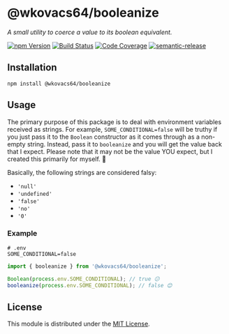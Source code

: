 # @wkovacs64/booleanize

_A small utility to coerce a value to its boolean equivalent._

[![npm Version][npm-image]][npm-url] [![Build Status][ci-image]][ci-url]
[![Code Coverage][coverage-image]][coverage-url]
[![semantic-release][semantic-release-image]][semantic-release-url]

## Installation

```
npm install @wkovacs64/booleanize
```

## Usage

The primary purpose of this package is to deal with environment variables
received as strings. For example, `SOME_CONDITIONAL=false` will be truthy if you
just pass it to the `Boolean` constructor as it comes through as a non-empty
string. Instead, pass it to `booleanize` and you will get the value back that I
expect. Please note that it may not be the value YOU expect, but I created this
primarily for myself. 🙂

Basically, the following strings are considered falsy:

- `'null'`
- `'undefined'`
- `'false'`
- `'no'`
- `'0'`

### Example

```
# .env
SOME_CONDITIONAL=false
```

```ts
import { booleanize } from '@wkovacs64/booleanize';

Boolean(process.env.SOME_CONDITIONAL); // true 😕
booleanize(process.env.SOME_CONDITIONAL); // false 😊
```

## License

This module is distributed under the [MIT License][license].

[npm-image]:
  https://img.shields.io/npm/v/@wkovacs64/booleanize.svg?style=flat-square
[npm-url]: https://www.npmjs.com/package/@wkovacs64/booleanize
[ci-image]:
  https://img.shields.io/github/workflow/status/wKovacs64/booleanize/%F0%9F%A4%96%20CI/main?logo=github&style=flat-square
[ci-url]: https://github.com/wKovacs64/booleanize/actions?query=workflow%3Aci
[coverage-image]:
  https://img.shields.io/codecov/c/github/wKovacs64/booleanize/main.svg?style=flat-square
[coverage-url]: https://codecov.io/gh/wKovacs64/booleanize/branch/main
[semantic-release-image]:
  https://img.shields.io/badge/%20%20%F0%9F%93%A6%F0%9F%9A%80-semantic--release-e10079.svg?style=flat-square
[semantic-release-url]: https://github.com/semantic-release/semantic-release
[license]: https://github.com/wKovacs64/booleanize/tree/main/LICENSE
